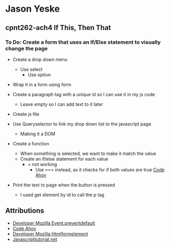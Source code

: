 # Jason Yeske

## cpnt262-ach4 If This, Then That

### To Do: Create a form that uses an If/Else statement to visually change the page

- Create a drop down menu
    - Use select
        - Use option
- Wrap it in a form using form

- Create a paragraph tag with a unique id so I can use it in my js code
    - Leave empty so I can add text to it later

- Create js file
- Use Queryselector to link my drop down list to the javascript page
    - Making it a DOM

<!-- Important to know, but ended up switching my code because I forgot to add the button, so the code was switching when I selected something from the dropdown, not when I hit submit

Use addEventListener to make the page listen when that item changes
    - Click does not work, as soon as I click on the dropdown menu it adds text
        - Use change instead of click [javascript tutorial](https://www.javascripttutorial.net/javascript-dom/javascript-change-event/) -->

- Create a function 
    - When something is selected, we want to make it match the value
    - Create an if/else statement for each value
        - = not working
            - Use === instead, as it checks for if both values are true [Code Ahoy](https://codeahoy.com/javascript/2019/10/12/==-vs-===-in-javascript/#:~:text=The%20difference%20between%20%3D%3D%20and%20%3D%3D%3D%20is%20that%3A,same%20type%20before%20performing%20comparison.&text=%3D%3D%3D%20does%20not%20do%20any,the%20two%20variables%20being%20compared.)


- Print the text to page when the button is pressed
    - I used get element by id to call the p tag


## Attributions

- [Developer Mozilla Event.preventdefault](https://developer.mozilla.org/en-US/docs/Web/API/Event/preventDefault)
- [Code Ahoy](https://codeahoy.com/javascript/2019/10/12/==-vs-===-in-javascript/#:~:text=The%20difference%20between%20%3D%3D%20and%20%3D%3D%3D%20is%20that%3A,same%20type%20before%20performing%20comparison.&text=%3D%3D%3D%20does%20not%20do%20any,the%20two%20variables%20being%20compared.)
- [Developer Mozilla Htmlformelement](https://developer.mozilla.org/en-US/docs/Web/API/HTMLFormElement/submit_event)
- [Javascripttutorial.net](https://www.javascripttutorial.net/javascript-dom/javascript-form/)


    